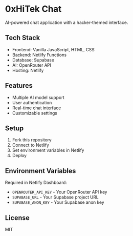 # 0xHiTek Chat

AI-powered chat application with a hacker-themed interface.

## Tech Stack
- Frontend: Vanilla JavaScript, HTML, CSS
- Backend: Netlify Functions
- Database: Supabase
- AI: OpenRouter API
- Hosting: Netlify

## Features
- Multiple AI model support
- User authentication
- Real-time chat interface
- Customizable settings

## Setup
1. Fork this repository
2. Connect to Netlify
3. Set environment variables in Netlify
4. Deploy

## Environment Variables
Required in Netlify Dashboard:
- `OPENROUTER_API_KEY` - Your OpenRouter API key
- `SUPABASE_URL` - Your Supabase project URL
- `SUPABASE_ANON_KEY` - Your Supabase anon key

## License
MIT
